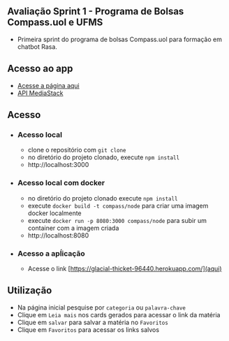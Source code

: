 ## Avaliação Sprint 1 - Programa de Bolsas Compass.uol e UFMS
- Primeira sprint do programa de bolsas Compass.uol para formação em chatbot Rasa.

## Acesso ao app
- [Acesse a página aqui](https://glacial-thicket-96440.herokuapp.com/)
- [API MediaStack](https://mediastack.com/?utm_source=any-api&utm_medium=OwnedSites)


## Acesso
- ### Acesso local 
    - clone o repositório com `git clone`
    - no diretório do projeto clonado, execute `npm install`
    - http://localhost:3000

- ### Acesso local com docker
    - no diretório do projeto clonado execute `npm install`
    - execute `docker build -t compass/node` para criar uma imagem docker localmente
    - execute `docker run -p 8080:3000 compass/node` para subir um container com a imagem criada
    - http://localhost:8080

- ### Acesso a apĺicação
    - Acesse o link [https://glacial-thicket-96440.herokuapp.com/](aqui)

## Utilização
- Na página inicial pesquise por `categoria` ou `palavra-chave`
- Clique em `Leia mais` nos cards gerados para acessar o link da matéria
- Clique em `salvar` para salvar a matéria no `Favoritos`
- Clique em `Favoritos` para acessar os links salvos

